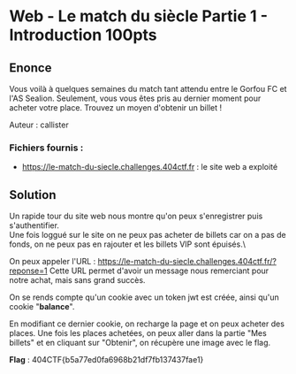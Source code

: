 # Web - Le match du siècle Partie 1 - Introduction 100pts

## Enonce 

Vous voilà à quelques semaines du match tant attendu entre le Gorfou FC et l'AS Sealion.
Seulement, vous vous êtes pris au dernier moment pour acheter votre place. Trouvez un moyen d'obtenir un billet !

Auteur : callister

### Fichiers fournis :

- https://le-match-du-siecle.challenges.404ctf.fr : le site web a exploité

## Solution

Un rapide tour du site web nous montre qu'on peux s'enregistrer puis s'authentifier.\
Une fois loggué sur le site on ne peux pas acheter de billets car on a pas de fonds, on ne peux pas en rajouter et les billets VIP sont épuisés.\

On peux appeler l'URL : https://le-match-du-siecle.challenges.404ctf.fr/?reponse=1 
Cette URL permet d'avoir un message nous remerciant pour notre achat, mais sans grand succès.

On se rends compte qu'un cookie avec un token jwt est créée, ainsi qu'un cookie "**balance**".

En modifiant ce dernier cookie, on recharge la page et on peux acheter des places. Une fois les places achetées, on peux aller dans la partie "Mes billets" et en cliquant sur "Obtenir", on récupère une image avec le flag.

**Flag** : 404CTF{b5a77ed0fa6968b21df7fb137437fae1}
